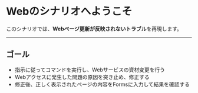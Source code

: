 # Webのシナリオへようこそ

このシナリオでは、**Webページ更新が反映されないトラブル**を再現します。

---

## ゴール

- 指示に従ってコマンドを実行し、Webサービスの資材変更を行う
- Webアクセスに発生した問題の原因を突き止め、修正する
- 修正後、正しく表示されたページの内容をFormsに入力して結果を確認する
